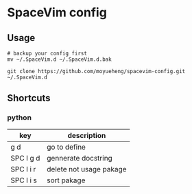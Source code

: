 # SpaceVim config




## Usage 

```shell
# backup your config first
mv ~/.SpaceVim.d ~/.SpaceVim.d.bak

git clone https://github.com/moyueheng/spacevim-config.git ~/.SpaceVim.d
```

## Shortcuts

### python
| key           | description |
| --------------|--------------|
| g d           | go to define|
| SPC l g d     | gennerate docstring|
| SPC l i r     | delete not usage pakage|
| SPC l i s     | sort pakage |

